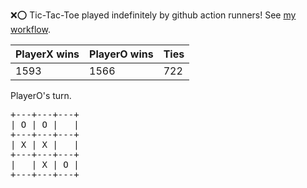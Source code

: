 :x::o: Tic-Tac-Toe played indefinitely by github action runners! See [my workflow](.github/workflows/play.yaml).

|PlayerX wins|PlayerO wins|Ties|
|-|-|-|
|1593|1566|722|

PlayerO's turn.

<pre>
+---+---+---+
| O | O |   |
+---+---+---+
| X | X |   |
+---+---+---+
|   | X | O |
+---+---+---+
</pre>